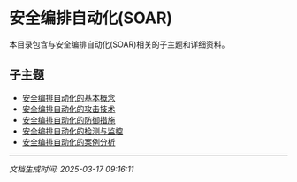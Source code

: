 # 安全编排自动化(SOAR)

本目录包含与安全编排自动化(SOAR)相关的子主题和详细资料。

## 子主题

- [安全编排自动化的基本概念](soar-implementation/basic-concepts.md)
- [安全编排自动化的攻击技术](soar-implementation/attack-techniques.md)
- [安全编排自动化的防御措施](soar-implementation/defense-measures.md)
- [安全编排自动化的检测与监控](soar-implementation/detection-monitoring.md)
- [安全编排自动化的案例分析](soar-implementation/case-studies.md)

---

*文档生成时间: 2025-03-17 09:16:11*
